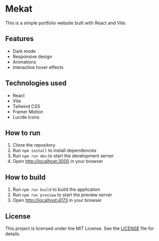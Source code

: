 # Mekat

This is a simple portfolio website built with React and Vite.

## Features

* Dark mode
* Responsive design
* Animations
* Interactive hover effects

## Technologies used

* React
* Vite
* Tailwind CSS
* Framer Motion
* Lucide Icons

## How to run

1. Clone the repository
2. Run `npm install` to install dependencies
3. Run `npm run dev` to start the development server
4. Open [http://localhost:3000](http://localhost:3000) in your browser

## How to build

1. Run `npm run build` to build the application
2. Run `npm run preview` to start the preview server
3. Open [http://localhost:4173](http://localhost:4173) in your browser

## License

This project is licensed under the MIT License. See the [LICENSE](LICENSE) file for details.
